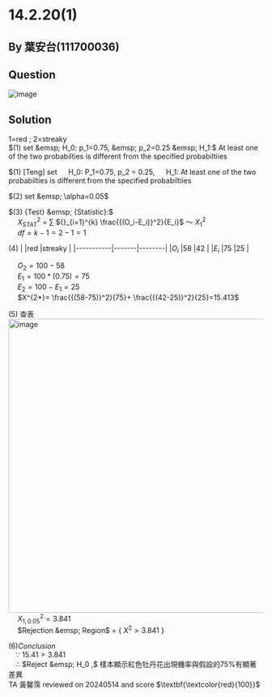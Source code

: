 # 14.2.20(1)

## By 葉安台(111700036)

## Question
![image](https://github.com/HWTeng-Course/202402-Statistics/assets/162074020/e3e3eae3-2da4-46f7-a76d-c47659d5d392)

## Solution
$1$=red ; $2$=streaky \
$(1) set &emsp; H_0: p_1=0.75, &emsp; p_2=0.25 &emsp; H_1:$ At least one of the two probabilties is different from the specified probabiltiies

$(1) [Teng] set &emsp; H_0: P_1=0.75, p_2 = 0.25,  &emsp; H_1: At least one of the two probabilties is different from the specified probabiltiies 

$(2) set &emsp; \alpha=0.05$ 

$(3) {Test} &emsp; {Statistic}:$\
&emsp; $X^2_{STAT}$ = $\sum$ ${}_{i=1}^{k} \frac{{(O_i-E_i)}^2}{E_i}$ ～ $X^2_1$ \
&emsp; $df=k-1=2-1=1$

$(4)$ 
|           |red    |streaky |
|-----------|-------|--------|
|$O_i$      |58     |42      | 
|$E_i$      |75     |25      |

&emsp; $O_2 = 100-58$\
&emsp; $E_1 = 100*(0.75) = 75$\
&emsp; $E_2 = 100-E_1=25$ \
&emsp; $X^{2*}= \frac{{(58-75)}^2}{75}+ \frac{{(42-25)}^2}{25}=15.413$

$(5)$ 查表 \
<img width="581" alt="image" src="https://github.com/HWTeng-Course/202402-Statistics/assets/162074020/64a5cd77-78fa-4b8b-ba15-5ef57301db7f"> \
&emsp; $X^2_{1,0.05} = 3.841$ \
&emsp; $Rejection &emsp; Region$ = { $X^2>3.841$ } 

$(6)Conclusion$ \
&emsp;∵ $15.41>3.841$ \
&emsp;∴ $Reject &emsp; H_0 ,$ 樣本顯示紅色牡丹花出現機率與假設的75%有顯著差異  
TA 黃馨霈 reviewed on 20240514 and score $\textbf{\textcolor{red}{100}}$
